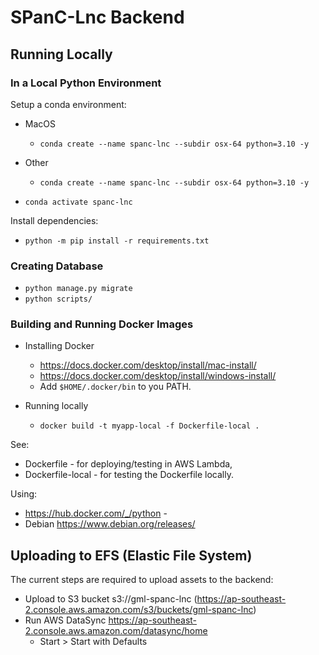 # SPanC-Lnc Backend

## Running Locally

### In a Local Python Environment
Setup a conda environment:
* MacOS
  * ```conda create --name spanc-lnc --subdir osx-64 python=3.10 -y```
* Other
  * ```conda create --name spanc-lnc --subdir osx-64 python=3.10 -y```

* ```conda activate spanc-lnc```

Install dependencies:
* ```python -m pip install -r requirements.txt```

### Creating Database
* ```python manage.py migrate```
* ```python scripts/```

### Building and Running Docker Images

* Installing Docker
  * https://docs.docker.com/desktop/install/mac-install/
  * https://docs.docker.com/desktop/install/windows-install/
  * Add ```$HOME/.docker/bin``` to you PATH.

* Running locally
  * ```docker build -t myapp-local -f Dockerfile-local .```

See:
* Dockerfile - for deploying/testing in AWS Lambda,
* Dockerfile-local - for testing the Dockerfile locally.

Using:
* https://hub.docker.com/_/python - 
* Debian https://www.debian.org/releases/

## Uploading to EFS (Elastic File System)

The current steps are required to upload assets to the backend:
* Upload to S3 bucket s3://gml-spanc-lnc (https://ap-southeast-2.console.aws.amazon.com/s3/buckets/gml-spanc-lnc)
* Run AWS DataSync https://ap-southeast-2.console.aws.amazon.com/datasync/home
  * Start > Start with Defaults

